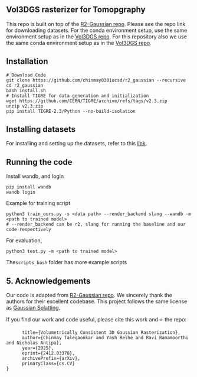 <!-- <p align="center"> <img src="assets/logo.png" width="250px"> </p> -->
## Vol3DGS rasterizer for Tomopgraphy
This repo is built on top of the [R2-Gaussian repo](https://github.com/Ruyi-Zha/r2_gaussian). Please see the repo link for downloading datasets. For the conda environment setup, use the same environment setup as in the [Vol3DGS repo](https://github.com/chinmay0301ucsd/Vol3DGS).
For this repository also we use the same conda environment setup as in the [Vol3DGS repo](https://github.com/chinmay0301ucsd/Vol3DGS).

## Installation

```
# Download Code
git clone https://github.com/chinmay0301ucsd/r2_gaussian --recursive
cd r2_gaussian
bash install.sh
# Install TIGRE for data generation and initialization
wget https://github.com/CERN/TIGRE/archive/refs/tags/v2.3.zip
unzip v2.3.zip
pip install TIGRE-2.3/Python --no-build-isolation
```

## Installing datasets
For installing and setting up the datasets, refer to this [link](https://github.com/Ruyi-Zha/r2_gaussian#2-dataset). 

## Running the code
Install wandb, and login
```
pip install wandb
wandb login
```

Example for training script

```
python3 train_ours.py -s <data path> --render_backend slang --wandb -m <path to trained model>
# --render_backend can be r2, slang for running the baseline and our code respectively
```

For evaluation, 
```
python3 test.py -m <path to trained model>
```
The`scripts_bash` folder has more example scripts 

## 5. Acknowledgements

Our code is adapted from [R2-Gaussian repo](https://github.com/Ruyi-Zha/r2_gaussian). We sincerely thank the authors for their excellent codebase.
This project follows the same license as [Gaussian Splatting](https://github.com/graphdeco-inria/gaussian-splatting).

If you find our work and code useful, please cite this work and ⭐ the repo:

```@misc{talegaonkar2025vol3dgs,
      title={Volumetrically Consistent 3D Gaussian Rasterization},
      author={Chinmay Talegaonkar and Yash Belhe and Ravi Ramamoorthi and Nicholas Antipa},
      year={2025},
      eprint={2412.03378},
      archivePrefix={arXiv},
      primaryClass={cs.CV}
}
```
